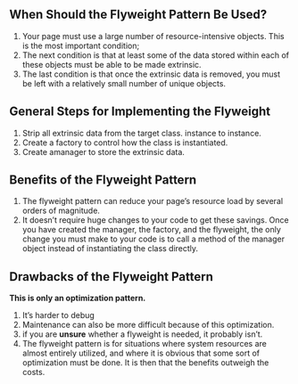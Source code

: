 ## When Should the Flyweight Pattern Be Used?
1. Your page must use a large number of resource-intensive objects. This is the most important condition;
2. The next condition is that at least some of the data stored within each of these objects must be able to be made extrinsic.
3. The last condition is that once the extrinsic data is removed, you must be left with a relatively small number of unique objects.

## General Steps for Implementing the Flyweight
1. Strip all extrinsic data from the target class.
instance to instance.
2. Create a factory to control how the class is instantiated.
3. Create amanager to store the extrinsic data.

## Benefits of the Flyweight Pattern
1. The flyweight pattern can reduce your page’s resource load by several orders of magnitude.
2. It doesn’t require huge changes to your code to get these savings. Once you have created
the manager, the factory, and the flyweight, the only change you must make to your code is to
call a method of the manager object instead of instantiating the class directly.

## Drawbacks of the Flyweight Pattern
**This is only an optimization pattern.**
1. It’s harder to debug
2. Maintenance can also be more difficult because of this optimization.
3. if you are **unsure** whether a flyweight is needed, it probably isn’t.
4. The flyweight pattern is for situations where system resources are almost entirely utilized, and where it is obvious that some sort of
optimization must be done. It is then that the benefits outweigh the costs.